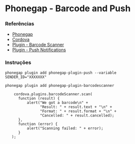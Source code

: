 
# Phonegap - Barcode and Push

### Referências
* [Phonegap](http://phonegap.com/getstarted/)
* [Cordova](https://cordova.apache.org/docs/en/latest/guide/overview/)
* [Plugin - Barcode Scanner](https://github.com/phonegap/phonegap-plugin-barcodescanner)
* [Plugin - Push Notifications](https://github.com/phonegap/phonegap-plugin-push)

### Instruções

```
phonegap plugin add phonegap-plugin-push --variable SENDER_ID="XXXXXXX"
```


```
phonegap plugin add phonegap-plugin-barcodescanner
```

```
    cordova.plugins.barcodeScanner.scan(
      function (result) {
          alert("We got a barcode\n" +
                "Result: " + result.text + "\n" +
                "Format: " + result.format + "\n" +
                "Cancelled: " + result.cancelled);
      },
      function (error) {
          alert("Scanning failed: " + error);
      }
   );
```